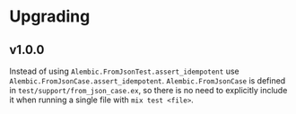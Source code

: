 # Upgrading

## v1.0.0

Instead of using `Alembic.FromJsonTest.assert_idempotent` use `Alembic.FromJsonCase.assert_idempotent`.  `Alembic.FromJsonCase` is defined in `test/support/from_json_case.ex`, so there is no need to explicitly include it when running a single file with `mix test <file>`.

